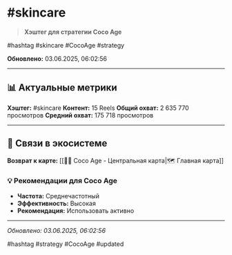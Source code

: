 # #skincare

> **Хэштег для стратегии Coco Age**

#hashtag #skincare #CocoAge #strategy

**Обновлено:** 03.06.2025, 06:02:56

---

## 📊 Актуальные метрики

**Хэштег:** #skincare
**Контент:** 15 Reels
**Общий охват:** 2 635 770 просмотров
**Средний охват:** 175 718 просмотров

---

## 🔗 Связи в экосистеме

**Возврат к карте:** [[🥥✨ Coco Age - Центральная карта|🗺️ Главная карта]]

### 💡 Рекомендации для Coco Age
- **Частота:** Среднечастотный
- **Эффективность:** Высокая
- **Рекомендация:** Использовать активно

---

*Обновлено: 03.06.2025, 06:02:56*

#hashtag #strategy #CocoAge #updated